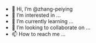 - 👋 Hi, I’m @zhang-peiying
- 👀 I’m interested in ...
- 🌱 I’m currently learning ...
- 💞️ I’m looking to collaborate on ...
- 📫 How to reach me ...

<!---
zhang-peiying/zhang-peiying is a ✨ special ✨ repository because its `README.md` (this file) appears on your GitHub profile.
You can click the Preview link to take a look at your changes.
--->
